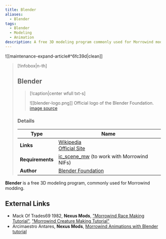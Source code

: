 ```yaml
---
title: Blender
aliases:
  - Blender
tags:
  - Blender
  - Modeling
  - Animation
description: A free 3D modeling program commonly used for Morrowind modding
---
```


![[maintenance-expand-article#^6fc39d|clean]]

> [!infobox|n-th]
> 
> ## Blender
> 
> > [!caption|center wfull txt-s]
> > 
> > ![[blender-logo.png]]
> > Official logo of the Blender Foundation.
> > [image source](https://download.blender.org/branding/blender_logo_socket.png)
> 
> ### Details
> 
> | Type | Name |
> | --- | --- |
> | **Links** | [Wikipedia](https://en.m.wikipedia.org/wiki/Blender_(software))<br>[Official Site](https://www.blender.org/)
> | **Requirements** | [ic_scene_mw](https://github.com/Greatness7/io_scene_mw) (to work with Morrowind NIFs) |
> | **Author** | [Blender Foundation](https://www.blender.org/about/foundation/) |

**Blender** is a free 3D modeling program, commonly used for Morrowind modding.

## External Links

- Mack Of Trades69 1982, **Nexus Mods**, ["Morrowind Race Making Tutorial"](https://www.nexusmods.com/morrowind/mods/47511), ["Morrowind Creature Making Tutorial"](https://www.nexusmods.com/morrowind/mods/47736)
- Arcimaestro Antares, **Nexus Mods**, [Morrowind Animations with Blender tutorial](https://www.nexusmods.com/morrowind/mods/44187)